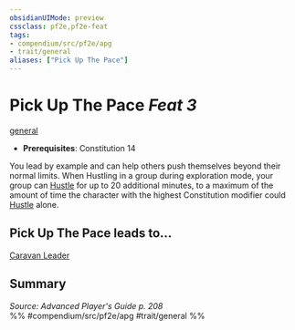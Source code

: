 ```yaml
---
obsidianUIMode: preview
cssclass: pf2e,pf2e-feat
tags:
- compendium/src/pf2e/apg
- trait/general
aliases: ["Pick Up The Pace"]
---
```

# Pick Up The Pace  *Feat 3*  
[general](general.md "General Feat Trait")  

- **Prerequisites**: Constitution 14

You lead by example and can help others push themselves beyond their normal limits. When Hustling in a group during exploration mode, your group can [Hustle](hustle.md) for up to 20 additional minutes, to a maximum of the amount of time the character with the highest Constitution modifier could [Hustle](hustle.md) alone.

## Pick Up The Pace leads to...

[Caravan Leader](caravan-leader-apg.md)

## Summary

*Source: Advanced Player's Guide p. 208*  
%% #compendium/src/pf2e/apg #trait/general %%